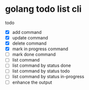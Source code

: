 # golang todo list cli

todo

- [x] add command
- [x] update command
- [x] delete command
- [x] mark in progress command
- [ ] mark done command
- [ ] list command
- [ ] list command by status done
- [ ] list command by status todo
- [ ] list command by status in-progress
- [ ] enhance the output
